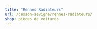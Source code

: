 ```yaml
---
title: "Rennes Radiateurs"
url: /cesson-sevigne/rennes-radiateurs/
shop: pièces de voitures
---
```

